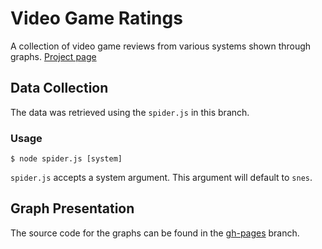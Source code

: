 # Video Game Ratings
A collection of video game reviews from various systems shown through graphs.
[Project page](http://blog.brainss.me/vg-ratings)

## Data Collection
The data was retrieved using the `spider.js` in this branch.

### Usage
``` plaintext
$ node spider.js [system]
```

`spider.js` accepts a system argument. This argument will default to `snes`.


## Graph Presentation
The source code for the graphs can be found in the
[gh-pages](https://github.com/brainss/vg-ratings/tree/gh-pages) branch.

